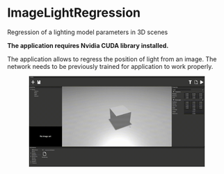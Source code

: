 # ImageLightRegression
Regression of a lighting model parameters in 3D scenes

**The application requires Nvidia CUDA library installed.**

The application allows to regress the position of light from an image. The network needs to be previously trained for application to work properly.

<p align="center">
  <img alt="Regressing light position from image" width="80%" src="rest/ILR 2024-02-13 14-46-47.gif" />
</p>
